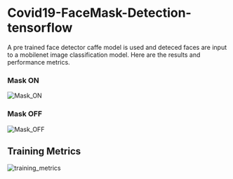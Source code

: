 # Covid19-FaceMask-Detection-tensorflow
A pre trained face detector caffe model is used and deteced faces are input to a mobilenet image classification model. Here are the results and performance metrics.
<h3> Mask ON </h3>

![Mask_ON](https://user-images.githubusercontent.com/51241700/100618607-1221df80-3342-11eb-8670-71fa7b3a66bd.JPG)
<h3> Mask OFF </h3>

![Mask_OFF](https://user-images.githubusercontent.com/51241700/100618214-89a33f00-3341-11eb-828b-608c3f27d50f.JPG)

<h2> Training Metrics </h2>

![training_metrics](https://user-images.githubusercontent.com/51241700/100618808-501f0380-3342-11eb-91b8-cdd09a60d12c.png)
